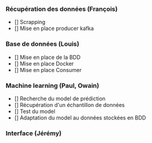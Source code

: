 ### Récupération des données (François)
- [] Scrapping 
- [] Mise en place producer kafka 

### Base de données (Louis)
- [] Mise en place de la BDD 
- [] Mise en place Docker 
- [] Mise en place Consumer 

### Machine learning (Paul, Owain)
- [] Recherche du model de prédiction 
- [] Récupération d'un échantillon de données 
- [] Test du model 
- [] Adaptation du model au données stockées en BDD 


### Interface (Jérémy)
